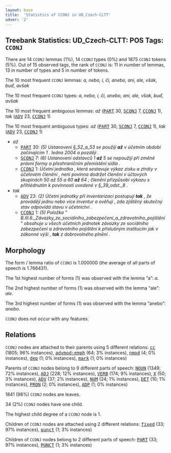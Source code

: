 ```yaml
---
layout: base
title:  'Statistics of CCONJ in UD_Czech-CLTT'
udver: '2'
---
```


## Treebank Statistics: UD_Czech-CLTT: POS Tags: `CCONJ`

There are 14 `CCONJ` lemmas (1%), 14 `CCONJ` types (0%) and 1875 `CCONJ` tokens (5%).
Out of 15 observed tags, the rank of `CCONJ` is: 11 in number of lemmas, 13 in number of types and 5 in number of tokens.

The 10 most frequent `CCONJ` lemmas: <em>a, nebo, i, či, anebo, ani, ale, však, buď, avšak</em>

The 10 most frequent `CCONJ` types:  <em>a, nebo, i, či, anebo, ani, ale, však, buď, avšak</em>

The 10 most frequent ambiguous lemmas: <em>až</em> (<tt><a href="cs_cltt-pos-PART.html">PART</a></tt> 30, <tt><a href="cs_cltt-pos-SCONJ.html">SCONJ</a></tt> 7, <tt><a href="cs_cltt-pos-CCONJ.html">CCONJ</a></tt> 1), <em>tak</em> (<tt><a href="cs_cltt-pos-ADV.html">ADV</a></tt> 23, <tt><a href="cs_cltt-pos-CCONJ.html">CCONJ</a></tt> 1)

The 10 most frequent ambiguous types:  <em>až</em> (<tt><a href="cs_cltt-pos-PART.html">PART</a></tt> 30, <tt><a href="cs_cltt-pos-SCONJ.html">SCONJ</a></tt> 7, <tt><a href="cs_cltt-pos-CCONJ.html">CCONJ</a></tt> 1), <em>tak</em> (<tt><a href="cs_cltt-pos-ADV.html">ADV</a></tt> 23, <tt><a href="cs_cltt-pos-CCONJ.html">CCONJ</a></tt> 1)


* <em>až</em>
  * <tt><a href="cs_cltt-pos-PART.html">PART</a></tt> 30: <em>(5) Ustanovení §_52_a_53 se použijí <b>až</b> v účetním období začínajícím 1 . ledna 2004 a později .</em>
  * <tt><a href="cs_cltt-pos-SCONJ.html">SCONJ</a></tt> 7: <em>(6) Ustanovení odstavců 1 <b>až</b> 5 se nepoužijí při změně právní formy a přeshraničním přemístění sídla .</em>
  * <tt><a href="cs_cltt-pos-CCONJ.html">CCONJ</a></tt> 1: <em>Účetní jednotka , která sestavuje výkaz zisku a ztráty v účelovém členění , není povinna dodržet členění v účtových skupinách 50 až 55 a 60 <b>až</b> 64 ; členění přizpůsobí výkazu s přihlédnutím k povinnosti uvedené v §_39_odst._8 .</em>
* <em>tak</em>
  * <tt><a href="cs_cltt-pos-ADV.html">ADV</a></tt> 23: <em>(2) Účetní jednotky při inventarizaci postupují <b>tak</b> , že provádějí jednu nebo více inventur a ověřují , zda zjištěný skutečný stav odpovídá stavu v účetnictví .</em>
  * <tt><a href="cs_cltt-pos-CCONJ.html">CCONJ</a></tt> 1: <em>(5) Položka " B.III.6._Závazky_ze_sociálního_zabezpečení_a_zdravotního_pojištění " obsahuje u všech účetních jednotek závazky ze sociálního zabezpečení a zdravotního pojištění k příslušným institucím jak v zákonné výši , <b>tak</b> z dobrovolného plnění .</em>

## Morphology

The form / lemma ratio of `CCONJ` is 1.000000 (the average of all parts of speech is 1.766431).

The 1st highest number of forms (1) was observed with the lemma “a”: <em>a</em>.

The 2nd highest number of forms (1) was observed with the lemma “ale”: <em>ale</em>.

The 3rd highest number of forms (1) was observed with the lemma “anebo”: <em>anebo</em>.

`CCONJ` does not occur with any features.


## Relations

`CCONJ` nodes are attached to their parents using 5 different relations: <tt><a href="cs_cltt-dep-cc.html">cc</a></tt> (1805; 96% instances), <tt><a href="cs_cltt-dep-advmod-emph.html">advmod:emph</a></tt> (64; 3% instances), <tt><a href="cs_cltt-dep-nmod.html">nmod</a></tt> (4; 0% instances), <tt><a href="cs_cltt-dep-dep.html">dep</a></tt> (1; 0% instances), <tt><a href="cs_cltt-dep-mark.html">mark</a></tt> (1; 0% instances)

Parents of `CCONJ` nodes belong to 9 different parts of speech: <tt><a href="cs_cltt-pos-NOUN.html">NOUN</a></tt> (1349; 72% instances), <tt><a href="cs_cltt-pos-ADJ.html">ADJ</a></tt> (228; 12% instances), <tt><a href="cs_cltt-pos-VERB.html">VERB</a></tt> (174; 9% instances), <tt><a href="cs_cltt-pos-X.html">X</a></tt> (50; 3% instances), <tt><a href="cs_cltt-pos-ADV.html">ADV</a></tt> (37; 2% instances), <tt><a href="cs_cltt-pos-NUM.html">NUM</a></tt> (24; 1% instances), <tt><a href="cs_cltt-pos-DET.html">DET</a></tt> (10; 1% instances), <tt><a href="cs_cltt-pos-PRON.html">PRON</a></tt> (2; 0% instances), <tt><a href="cs_cltt-pos-ADP.html">ADP</a></tt> (1; 0% instances)

1841 (98%) `CCONJ` nodes are leaves.

34 (2%) `CCONJ` nodes have one child.

The highest child degree of a `CCONJ` node is 1.

Children of `CCONJ` nodes are attached using 2 different relations: <tt><a href="cs_cltt-dep-fixed.html">fixed</a></tt> (33; 97% instances), <tt><a href="cs_cltt-dep-punct.html">punct</a></tt> (1; 3% instances)

Children of `CCONJ` nodes belong to 2 different parts of speech: <tt><a href="cs_cltt-pos-PART.html">PART</a></tt> (33; 97% instances), <tt><a href="cs_cltt-pos-PUNCT.html">PUNCT</a></tt> (1; 3% instances)

